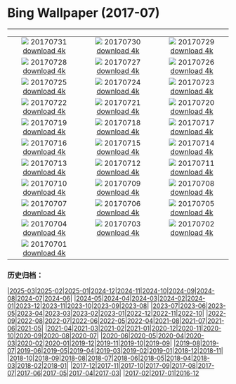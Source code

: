 # Bing Wallpaper (2017-07)
**************
| | | |
| :----: | :----: | :----: |
| ![](https://www.bing.com/az/hprichbg/rb/Nyala_ZH-CN13349334824_1920x1080.jpg) 20170731 [download 4k](https://www.bing.com/az/hprichbg/rb/Nyala_ZH-CN13349334824_UHD.jpg) | ![](https://www.bing.com/az/hprichbg/rb/Mellieha_ZH-CN10970369201_1920x1080.jpg) 20170730 [download 4k](https://www.bing.com/az/hprichbg/rb/Mellieha_ZH-CN10970369201_UHD.jpg) | ![](https://www.bing.com/az/hprichbg/rb/MineralCliffs_ZH-CN11986913181_1920x1080.jpg) 20170729 [download 4k](https://www.bing.com/az/hprichbg/rb/MineralCliffs_ZH-CN11986913181_UHD.jpg) |
| ![](https://www.bing.com/az/hprichbg/rb/WaSqPk_ZH-CN9988391968_1920x1080.jpg) 20170728 [download 4k](https://www.bing.com/az/hprichbg/rb/WaSqPk_ZH-CN9988391968_UHD.jpg) | ![](https://www.bing.com/az/hprichbg/rb/TempleStreet_ZH-CN7471755280_1920x1080.jpg) 20170727 [download 4k](https://www.bing.com/az/hprichbg/rb/TempleStreet_ZH-CN7471755280_UHD.jpg) | ![](https://www.bing.com/az/hprichbg/rb/HuangshanClouds_ZH-CN11669699321_1920x1080.jpg) 20170726 [download 4k](https://www.bing.com/az/hprichbg/rb/HuangshanClouds_ZH-CN11669699321_UHD.jpg) |
| ![](https://www.bing.com/az/hprichbg/rb/WilsonPeakWindow_ZH-CN10363033426_1920x1080.jpg) 20170725 [download 4k](https://www.bing.com/az/hprichbg/rb/WilsonPeakWindow_ZH-CN10363033426_UHD.jpg) | ![](https://www.bing.com/az/hprichbg/rb/ReinebringenRidge_ZH-CN9518224182_1920x1080.jpg) 20170724 [download 4k](https://www.bing.com/az/hprichbg/rb/ReinebringenRidge_ZH-CN9518224182_UHD.jpg) | ![](https://www.bing.com/az/hprichbg/rb/RainbowLorikeets_ZH-CN10796666125_1920x1080.jpg) 20170723 [download 4k](https://www.bing.com/az/hprichbg/rb/RainbowLorikeets_ZH-CN10796666125_UHD.jpg) |
| ![](https://www.bing.com/az/hprichbg/rb/LosMonegros_ZH-CN14671427222_1920x1080.jpg) 20170722 [download 4k](https://www.bing.com/az/hprichbg/rb/LosMonegros_ZH-CN14671427222_UHD.jpg) | ![](https://www.bing.com/az/hprichbg/rb/Econlockhatchee_ZH-CN10577234655_1920x1080.jpg) 20170721 [download 4k](https://www.bing.com/az/hprichbg/rb/Econlockhatchee_ZH-CN10577234655_UHD.jpg) | ![](https://www.bing.com/az/hprichbg/rb/EborFallsVideo_ZH-CN9972229251_1920x1080.jpg) 20170720 [download 4k](https://www.bing.com/az/hprichbg/rb/EborFallsVideo_ZH-CN9972229251_UHD.jpg) |
| ![](https://www.bing.com/az/hprichbg/rb/GlastonburyMoon_ZH-CN10251307154_1920x1080.jpg) 20170719 [download 4k](https://www.bing.com/az/hprichbg/rb/GlastonburyMoon_ZH-CN10251307154_UHD.jpg) | ![](https://www.bing.com/az/hprichbg/rb/Aldabra_ZH-CN8230193511_1920x1080.jpg) 20170718 [download 4k](https://www.bing.com/az/hprichbg/rb/Aldabra_ZH-CN8230193511_UHD.jpg) | ![](https://www.bing.com/az/hprichbg/rb/GeladaSimien_ZH-CN8344110980_1920x1080.jpg) 20170717 [download 4k](https://www.bing.com/az/hprichbg/rb/GeladaSimien_ZH-CN8344110980_UHD.jpg) |
| ![](https://www.bing.com/az/hprichbg/rb/CrescentCityConnection_ZH-CN10387208145_1920x1080.jpg) 20170716 [download 4k](https://www.bing.com/az/hprichbg/rb/CrescentCityConnection_ZH-CN10387208145_UHD.jpg) | ![](https://www.bing.com/az/hprichbg/rb/FelgueirasLighthouse_ZH-CN11182385822_1920x1080.jpg) 20170715 [download 4k](https://www.bing.com/az/hprichbg/rb/FelgueirasLighthouse_ZH-CN11182385822_UHD.jpg) | ![](https://www.bing.com/az/hprichbg/rb/ColorfulSalt_ZH-CN13586718897_1920x1080.jpg) 20170714 [download 4k](https://www.bing.com/az/hprichbg/rb/ColorfulSalt_ZH-CN13586718897_UHD.jpg) |
| ![](https://www.bing.com/az/hprichbg/rb/TuileriesGardenWheel_ZH-CN12655332871_1920x1080.jpg) 20170713 [download 4k](https://www.bing.com/az/hprichbg/rb/TuileriesGardenWheel_ZH-CN12655332871_UHD.jpg) | ![](https://www.bing.com/az/hprichbg/rb/LagazuoiRefuge_ZH-CN12532053341_1920x1080.jpg) 20170712 [download 4k](https://www.bing.com/az/hprichbg/rb/LagazuoiRefuge_ZH-CN12532053341_UHD.jpg) | ![](https://www.bing.com/az/hprichbg/rb/GhostCrab_ZH-CN13597716827_1920x1080.jpg) 20170711 [download 4k](https://www.bing.com/az/hprichbg/rb/GhostCrab_ZH-CN13597716827_UHD.jpg) |
| ![](https://www.bing.com/az/hprichbg/rb/MartapuraMarket_ZH-CN9502204987_1920x1080.jpg) 20170710 [download 4k](https://www.bing.com/az/hprichbg/rb/MartapuraMarket_ZH-CN9502204987_UHD.jpg) | ![](https://www.bing.com/az/hprichbg/rb/DerbyshireSheep_ZH-CN8057416029_1920x1080.jpg) 20170709 [download 4k](https://www.bing.com/az/hprichbg/rb/DerbyshireSheep_ZH-CN8057416029_UHD.jpg) | ![](https://www.bing.com/az/hprichbg/rb/Umbrellas_ZH-CN8739718706_1920x1080.jpg) 20170708 [download 4k](https://www.bing.com/az/hprichbg/rb/Umbrellas_ZH-CN8739718706_UHD.jpg) |
| ![](https://www.bing.com/az/hprichbg/rb/CharcoAzul_ZH-CN9886873901_1920x1080.jpg) 20170707 [download 4k](https://www.bing.com/az/hprichbg/rb/CharcoAzul_ZH-CN9886873901_UHD.jpg) | ![](https://www.bing.com/az/hprichbg/rb/Umbrella_ZH-CN8238029705_1920x1080.jpg) 20170706 [download 4k](https://www.bing.com/az/hprichbg/rb/Umbrella_ZH-CN8238029705_UHD.jpg) | ![](https://www.bing.com/az/hprichbg/rb/SnailsKissing_ZH-CN7861942488_1920x1080.jpg) 20170705 [download 4k](https://www.bing.com/az/hprichbg/rb/SnailsKissing_ZH-CN7861942488_UHD.jpg) |
| ![](https://www.bing.com/az/hprichbg/rb/RestArea_ZH-CN13518721881_1920x1080.jpg) 20170704 [download 4k](https://www.bing.com/az/hprichbg/rb/RestArea_ZH-CN13518721881_UHD.jpg) | ![](https://www.bing.com/az/hprichbg/rb/SonnenblumeHummel_ZH-CN13806822042_1920x1080.jpg) 20170703 [download 4k](https://www.bing.com/az/hprichbg/rb/SonnenblumeHummel_ZH-CN13806822042_UHD.jpg) | ![](https://www.bing.com/az/hprichbg/rb/LongTailedBushtits_ZH-CN9781684264_1920x1080.jpg) 20170702 [download 4k](https://www.bing.com/az/hprichbg/rb/LongTailedBushtits_ZH-CN9781684264_UHD.jpg) |
| ![](https://www.bing.com/az/hprichbg/rb/ConeyIslandAerial_ZH-CN8660420119_1920x1080.jpg) 20170701 [download 4k](https://www.bing.com/az/hprichbg/rb/ConeyIslandAerial_ZH-CN8660420119_UHD.jpg) |  |  |

### 历史归档：

|[2025-03](bing/2025-03/2025-03.md)|[2025-02](bing/2025-02/2025-02.md)|[2025-01](bing/2025-01/2025-01.md)|[2024-12](bing/2024-12/2024-12.md)|[2024-11](bing/2024-11/2024-11.md)|[2024-10](bing/2024-10/2024-10.md)|[2024-09](bing/2024-09/2024-09.md)|[2024-08](bing/2024-08/2024-08.md)|[2024-07](bing/2024-07/2024-07.md)|[2024-06](bing/2024-06/2024-06.md)|
|[2024-05](bing/2024-05/2024-05.md)|[2024-04](bing/2024-04/2024-04.md)|[2024-03](bing/2024-03/2024-03.md)|[2024-02](bing/2024-02/2024-02.md)|[2024-01](bing/2024-01/2024-01.md)|[2023-12](bing/2023-12/2023-12.md)|[2023-11](bing/2023-11/2023-11.md)|[2023-10](bing/2023-10/2023-10.md)|[2023-09](bing/2023-09/2023-09.md)|[2023-08](bing/2023-08/2023-08.md)|
|[2023-07](bing/2023-07/2023-07.md)|[2023-06](bing/2023-06/2023-06.md)|[2023-05](bing/2023-05/2023-05.md)|[2023-04](bing/2023-04/2023-04.md)|[2023-03](bing/2023-03/2023-03.md)|[2023-02](bing/2023-02/2023-02.md)|[2023-01](bing/2023-01/2023-01.md)|[2022-12](bing/2022-12/2022-12.md)|[2022-11](bing/2022-11/2022-11.md)|[2022-10](bing/2022-10/2022-10.md)|
|[2022-09](bing/2022-09/2022-09.md)|[2022-08](bing/2022-08/2022-08.md)|[2022-07](bing/2022-07/2022-07.md)|[2022-06](bing/2022-06/2022-06.md)|[2022-05](bing/2022-05/2022-05.md)|[2022-04](bing/2022-04/2022-04.md)|[2021-08](bing/2021-08/2021-08.md)|[2021-07](bing/2021-07/2021-07.md)|[2021-06](bing/2021-06/2021-06.md)|[2021-05](bing/2021-05/2021-05.md)|
|[2021-04](bing/2021-04/2021-04.md)|[2021-03](bing/2021-03/2021-03.md)|[2021-02](bing/2021-02/2021-02.md)|[2021-01](bing/2021-01/2021-01.md)|[2020-12](bing/2020-12/2020-12.md)|[2020-11](bing/2020-11/2020-11.md)|[2020-10](bing/2020-10/2020-10.md)|[2020-09](bing/2020-09/2020-09.md)|[2020-08](bing/2020-08/2020-08.md)|[2020-07](bing/2020-07/2020-07.md)|
|[2020-06](bing/2020-06/2020-06.md)|[2020-05](bing/2020-05/2020-05.md)|[2020-04](bing/2020-04/2020-04.md)|[2020-03](bing/2020-03/2020-03.md)|[2020-02](bing/2020-02/2020-02.md)|[2020-01](bing/2020-01/2020-01.md)|[2019-12](bing/2019-12/2019-12.md)|[2019-11](bing/2019-11/2019-11.md)|[2019-10](bing/2019-10/2019-10.md)|[2019-09](bing/2019-09/2019-09.md)|
|[2019-08](bing/2019-08/2019-08.md)|[2019-07](bing/2019-07/2019-07.md)|[2019-06](bing/2019-06/2019-06.md)|[2019-05](bing/2019-05/2019-05.md)|[2019-04](bing/2019-04/2019-04.md)|[2019-03](bing/2019-03/2019-03.md)|[2019-02](bing/2019-02/2019-02.md)|[2019-01](bing/2019-01/2019-01.md)|[2018-12](bing/2018-12/2018-12.md)|[2018-11](bing/2018-11/2018-11.md)|
|[2018-10](bing/2018-10/2018-10.md)|[2018-09](bing/2018-09/2018-09.md)|[2018-08](bing/2018-08/2018-08.md)|[2018-07](bing/2018-07/2018-07.md)|[2018-06](bing/2018-06/2018-06.md)|[2018-05](bing/2018-05/2018-05.md)|[2018-04](bing/2018-04/2018-04.md)|[2018-03](bing/2018-03/2018-03.md)|[2018-02](bing/2018-02/2018-02.md)|[2018-01](bing/2018-01/2018-01.md)|
|[2017-12](bing/2017-12/2017-12.md)|[2017-11](bing/2017-11/2017-11.md)|[2017-10](bing/2017-10/2017-10.md)|[2017-09](bing/2017-09/2017-09.md)|[2017-08](bing/2017-08/2017-08.md)|[2017-07](bing/2017-07/2017-07.md)|[2017-06](bing/2017-06/2017-06.md)|[2017-05](bing/2017-05/2017-05.md)|[2017-04](bing/2017-04/2017-04.md)|[2017-03](bing/2017-03/2017-03.md)|
|[2017-02](bing/2017-02/2017-02.md)|[2017-01](bing/2017-01/2017-01.md)|[2016-12](bing/2016-12/2016-12.md)